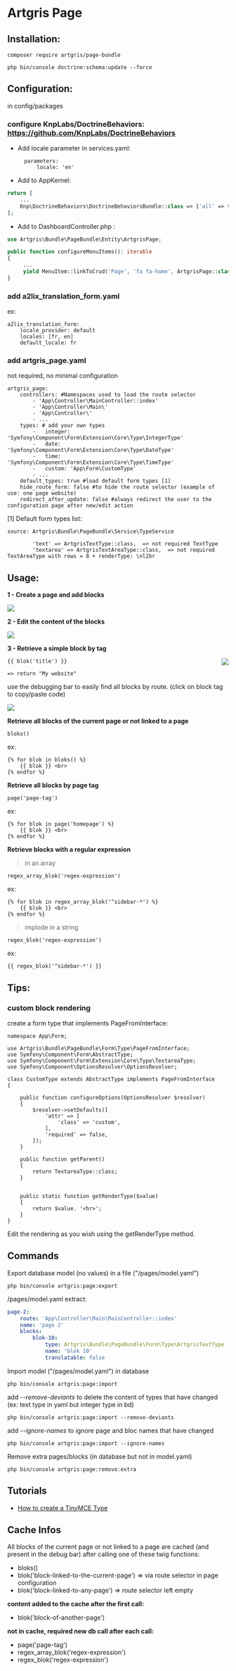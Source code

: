 Artgris Page
============

## Installation:

    composer require artgris/page-bundle
    
    php bin/console doctrine:schema:update --force 
  
  
## Configuration:

in config/packages
     
### configure KnpLabs/DoctrineBehaviors: https://github.com/KnpLabs/DoctrineBehaviors
    
- Add locale parameter in services.yaml:
    
        parameters:
            locale: 'en'
       

- Add to AppKernel: 
    
```php
return [
    ...
    Knp\DoctrineBehaviors\DoctrineBehaviorsBundle::class => ['all' => true],
];
```
    
- Add to DashboardController.php :

```php
use Artgris\Bundle\PageBundle\Entity\ArtgrisPage;

public function configureMenuItems(): iterable
{
     ...
     yield MenuItem::linkToCrud('Page', 'fa fa-home', ArtgrisPage::class);
}
```

### add a2lix_translation_form.yaml

ex:
           
    a2lix_translation_form:
        locale_provider: default
        locales: [fr, en]
        default_locale: fr
        
### add artgris_page.yaml 

not required, no minimal configuration
    
    artgris_page:
        controllers: #Namespaces used to load the route selector
            - 'App\Controller\MainController::index'
            - 'App\Controller\Main\'
            - 'App\Controller\'
            - ... 
        types: # add your own types
            -   integer: 'Symfony\Component\Form\Extension\Core\Type\IntegerType'
            -   date: 'Symfony\Component\Form\Extension\Core\Type\DateType'
            -   time: 'Symfony\Component\Form\Extension\Core\Type\TimeType'
            -   custom: 'App\Form\CustomType'
            - ... 
        default_types: true #load default form types [1]
        hide_route_form: false #to hide the route selector (example of use: one page website)
        redirect_after_update: false #always redirect the user to the configuration page after new/edit action
        
[1] Default form types list:

    source: Artgris\Bundle\PageBundle\Service\TypeService
 
            'text' => ArtgrisTextType::class,  => not required TextType
            'textarea' => ArtgrisTextAreaType::class,  => not required TextAreaType with rows = 8 + renderType: \nl2br

## Usage:

**1 - Create a page and add blocks**

<img src="https://raw.githubusercontent.com/artgris/PageBundle/master/doc/images/configure.png" />

**2 - Edit the content of the blocks**

<img src="https://raw.githubusercontent.com/artgris/PageBundle/master/doc/images/edit.png" />

**3 - Retrieve a simple block by tag**

<img src="https://raw.githubusercontent.com/artgris/PageBundle/master/doc/images/blok.jpg" align="right" />
  
    {{ blok('title') }}
    
    => return "My website"
    
    
use the debugging bar to easily find all blocks by route. (click on block tag to copy/paste code)

<img src="https://raw.githubusercontent.com/artgris/PageBundle/master/doc/images/debug_bar.png" />
    
**Retrieve all blocks of the current page or not linked to a page**    

    bloks()
        
ex:

    {% for blok in bloks() %}
        {{ blok }} <br>
    {% endfor %}
        
**Retrieve all blocks by page tag**    
   
    page('page-tag')
 
 ex:
        
    {% for blok in page('homepage') %}
        {{ blok }} <br>
    {% endfor %}

**Retrieve blocks with a regular expression**
    
 > in an array

    regex_array_blok('regex-expression')

ex:
  
    {% for blok in regex_array_blok('^sidebar-*') %}
        {{ blok }} <br>
    {% endfor %}
        
 > implode in a string
 
    regex_blok('regex-expression')

ex:   

    {{ regex_blok('^sidebar-*') }}  
    
    
## Tips:

### custom block rendering

create a form type that implements PageFromInterface:

    namespace App\Form;
    
    use Artgris\Bundle\PageBundle\Form\Type\PageFromInterface;
    use Symfony\Component\Form\AbstractType;
    use Symfony\Component\Form\Extension\Core\Type\TextareaType;
    use Symfony\Component\OptionsResolver\OptionsResolver;
    
    class CustomType extends AbstractType implements PageFromInterface
    {
    
        public function configureOptions(OptionsResolver $resolver)
        {
            $resolver->setDefaults([
                'attr' => [
                    'class' => 'custom',
                ],
                'required' => false,
            ]);
        }
    
        public function getParent()
        {
            return TextareaType::class;
        }
    
    
        public static function getRenderType($value)
        {
            return $value. '<hr>';
        }
    }


Edit the rendering as you wish using the getRenderType method.

## Commands

Export database model (no values) in a file ("/pages/model.yaml")

    php bin/console artgris:page:export
 
/pages/model.yaml extract: 
```yaml
page-2:
    route: 'App\Controller\Main\MainController::index'
    name: 'page 2'
    blocks:
        blok-10:
            type: Artgris\Bundle\PageBundle\Form\Type\ArtgrisTextType
            name: 'blok 10'
            translatable: false
```   
       
Import model ("/pages/model.yaml") in database
    
    php bin/console artgris:page:import

add *--remove-deviants* to delete the content of types that have changed (ex: text type in yaml but integer type in bd)
    
    php bin/console artgris:page:import --remove-deviants
    
add *--ignore-names* to ignore page and bloc names that have changed
    
    php bin/console artgris:page:import --ignore-names
    
Remove extra pages/blocks (in database but not in model.yaml)
    
    php bin/console artgris:page:remove:extra

## Tutorials

  * [How to create a TinyMCE Type](doc/tutorials/tinymce.md)


## Cache Infos

All blocks of the current page or not linked to a page are cached (and present in the debug bar) after calling one of these twig functions:

- bloks()
- blok('block-linked-to-the-current-page') =>  via route selector in page configuration
- blok('block-linked-to-any-page')  => route selector left empty

**content added to the cache after the first call:**
- blok('block-of-another-page') 

**not in cache, required new db call after each call:**
- page('page-tag')
- regex_array_blok('regex-expression')
- regex_blok('regex-expression')





